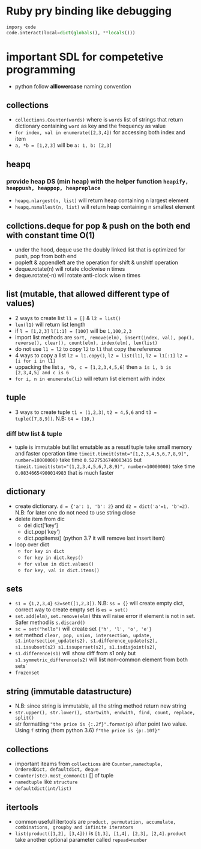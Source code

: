 # Ruby pry binding like debugging
```python
impory code
code.interact(local=dict(globals(), **locals()))
```
# important SDL for competetive programming
- python follow **alllowercase** naming convention
## collections
- `collections.Counter(words)` where is `words` list of strings that return dictionary containing `word` as key and the frequency as value
- `for index, val in enumerate([2,3,4])` for accessing both index and item
- `a, *b = [1,2,3]` will be `a: 1, b: [2,3]`

## heapq
### provide heap DS (min heap) with the helper function `heapify, heappush, heappop, heapreplace`
- `heapq.nlargest(n, list)` will return heap containing n largest element
- `heapq.nsmallest(n, list)` will return heap containing n smallest element

## collctions.deque for pop & push on the both end with constant time O(1)
- under the hood, deque use the doubly linked list that is optimized for push, pop from both end
- popleft & appendleft are the operation for shift & unshitf operation
- deque.rotate(n) will rotate clockwise n times
- deque.rotate(-n) will rotate anti-clock wise n times

## list (mutable, that allowed different type of values)
 - 2 ways to create list `l1 = []` & `l2 = list()`
 - `len(l1)` will return list length
 - if `l = [1,2,3]` `l[1:1] = [100]` will be `1,100,2,3`
 - import list methods are `sort, remove(elm), insert(index, val), pop(), reverse(), clear(), count(elm), index(elm), len(list)`
 - do not use `l1 = l2` to copy `l2` to `l1` that copy the reference
 - 4 ways to copy a list `l2 = l1.copy()`, `l2 = list(l1)`, `l2 = l1[:1]` `l2 = [i for i in l1]`
 - uppacking the list `a, *b, c = [1,2,3,4,5,6]` then `a is 1, b is [2,3,4,5] and c is 6 `
 - `for i, n in enumerate(li)` will return list element with index 
 ## tuple
 - 3 ways to create tuple `t1 = (1,2,3)`, `t2 = 4,5,6` and `t3 = tuple([7,8,9])`. N.B: `t4 = (10,)`
 ### diff btw list & tuple
 - tuple is immutable but list emutable as a resutl tuple take small memory and faster operation time `timeit.timeit(stmt="[1,2,3,4,5,6,7,8,9]", number=10000000)` take time `0.5227536740003416` but `timeit.timeit(stmt="(1,2,3,4,5,6,7,8,9)", number=10000000)` take time `0.08346654900014983` that is much faster

 ## dictionary
 - create dictionary. `d = {'a': 1, 'b': 2}` and `d2 = dict('a'=1, 'b'=2)`. N.B: for later one do not need to use string close
 - delete item from dic
    - del dict['key']
    - dict.pop('key')
    - dict.popitems() (python 3.7 it will remove last insert item)
- loop over dict
    - `for key in dict`
    - `for key in dict.keys()`
    - `for value in dict.values()`
    - `for key, val in dict.items()`
## sets
- `s1 = {1,2,3,4}` `s2=set([1,2,3])`. N.B: `ss = {}` will create empty dict, correct way to create empty set is `es = set()`
- `set.add(elm)`, `set.remove(elm)` this will raise error if element is not in set. Safer method is `s.discard()`
- `sc = set("hello")` will create set `{'h', 'l', 'o', 'e'}`
- set method `clear, pop, union, intersection, update, s1.intersection_update(s2), s1.difference_update(s2), s1.issubset(s2) s1.issuperset(s2), s1.isdisjoint(s2)`,
- `s1.difference(s1)` will show diff from s1 only but `s1.symmetric_difference(s2)` will list non-common element from both sets`
- `frozenset`

## string (immutable datastructure)
- N.B: since string is immutable, all the string method return new string
- `str.upper(), str.lower(), startwith, endwith, find, count, replace, split()`
- str formatting `"the price is {:.2f}".format(p)` after point two value. Using `f` string (from python 3.6) `f"the price is {p:.10f}"`

## collections
- important iteams from `collections` are `Counter,namedtuple, OrderedDict, defaultdict, deque`
- `Counter(stc).most_common(1)` [] of tuple
- `namedtuple` like `structure`
- `defaultdict(int/list)` 

## itertools
- common usefull itertools are `product, permutation, accumulate, combinations, groupby and infinite iterators`
- `list(product([1,2], [3,4]))` is `[1,3], [1,4], [2,3], [2,4]`. `product` take another optional parameter called `repead=number`